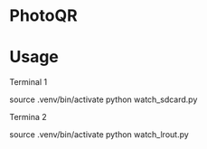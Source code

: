 # PhotoQR


# Usage

Terminal 1

source .venv/bin/activate
python watch_sdcard.py

Termina 2

source .venv/bin/activate
python watch_lrout.py


